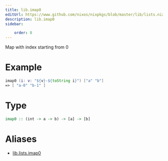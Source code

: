 ```yaml
---
title: lib.imap0
editUrl: https://www.github.com/nixos/nixpkgs/blob/master/lib/lists.nix#L154C11
description: lib.imap0
sidebar:

    order: 8
---
```


Map with index starting from 0

# Example

```nix
imap0 (i: v: "${v}-${toString i}") ["a" "b"]
=> [ "a-0" "b-1" ]
```

# Type

```haskell
imap0 :: (int -> a -> b) -> [a] -> [b]
```


# Aliases

- [lib.lists.imap0](reference/lib/lists/lib-lists-imap0)


